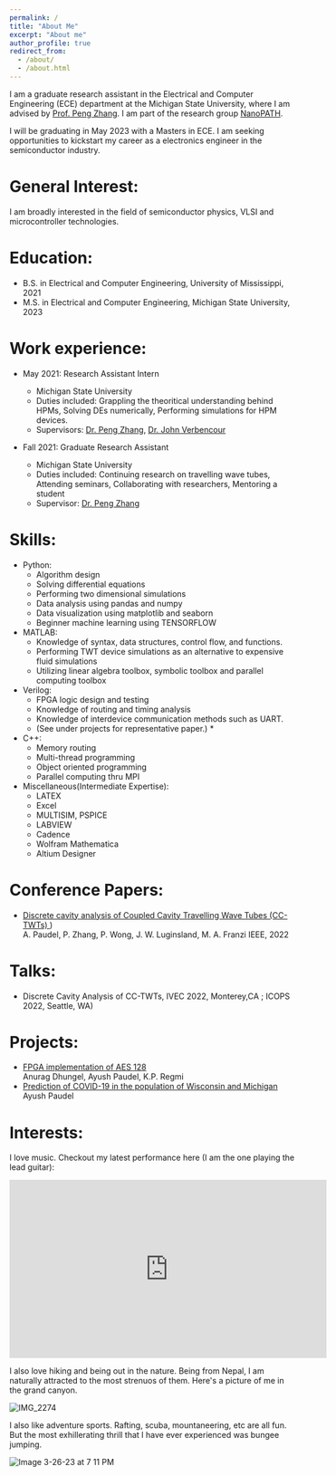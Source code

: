 ```yaml
---
permalink: /
title: "About Me"
excerpt: "About me"
author_profile: true
redirect_from: 
  - /about/
  - /about.html
---
```


I am a graduate research assistant in the Electrical and Computer Engineering (ECE) department at the Michigan State University, where I am advised by [Prof. Peng Zhang](https://www.egr.msu.edu/people/profile/pz). I am part of the research group [NanoPATH](https://www.egr.msu.edu/~pz/).

 I will be graduating in May 2023 with a Masters in ECE. I am seeking opportunities to kickstart my career as a electronics engineer in the semiconductor industry.

**General Interest:**
======

I am broadly interested in the field of semiconductor physics, VLSI and microcontroller technologies. 

**Education:**
======

* B.S. in Electrical and Computer Engineering, University of Mississippi, 2021
* M.S. in Electrical and Computer Engineering, Michigan State University, 2023

**Work experience:**
======

* May 2021: Research Assistant Intern
  * Michigan State University
  * Duties included: Grappling the theoritical understanding behind HPMs, Solving DEs numerically, Performing simulations for HPM devices.
  * Supervisors: [Dr. Peng Zhang](https://www.egr.msu.edu/people/profile/pz), [Dr. John Verbencour](https://cmse.msu.edu/directory/faculty/john-verboncoeur/)

* Fall 2021: Graduate Research Assistant
  * Michigan State University
  * Duties included: Continuing research on travelling wave tubes, Attending seminars, Collaborating with researchers, Mentoring a student
  * Supervisor: [Dr. Peng Zhang](https://www.egr.msu.edu/people/profile/pz)
  
**Skills:**
======

* Python:
  * Algorithm design
  * Solving differential equations
  * Performing two dimensional simulations
  * Data analysis using pandas and numpy
  * Data visualization using matplotlib and seaborn
  * Beginner machine learning using TENSORFLOW
* MATLAB:
  * Knowledge of syntax, data structures, control flow, and functions.
  * Performing TWT device simulations as an alternative to expensive fluid simulations
  * Utilizing linear algebra toolbox, symbolic toolbox and parallel computing toolbox
* Verilog:
  * FPGA logic design and testing
  * Knowledge of routing and timing analysis
  * Knowledge of interdevice communication methods such as UART.
  * (See under projects for representative paper.) *
* C++:
  * Memory routing
  * Multi-thread programming 
  * Object oriented programming
  * Parallel computing thru MPI
* Miscellaneous(Intermediate Expertise):
  * LATEX
  * Excel
  * MULTISIM, PSPICE
  * LABVIEW
  * Cadence
  * Wolfram Mathematica
  * Altium Designer
 
**Conference Papers:**
======

- [Discrete cavity analysis of Coupled Cavity Travelling Wave Tubes (CC-TWTs) ](https://ieeexplore.ieee.org/document/9813326))   
  A. Paudel, P. Zhang, P. Wong, J. W. Luginsland, M. A. Franzi
  IEEE, 2022    

**Talks:**
======
- Discrete Cavity Analysis of CC-TWTs, IVEC 2022, Monterey,CA ; ICOPS 2022, Seattle, WA) 

**Projects:**
======

- [FPGA implementation of AES 128](https://paudela11.github.io/Misc_Writings/Senior_Design_Final1.pdf)    
  Anurag Dhungel, Ayush Paudel, K.P. Regmi
- [Prediction of COVID-19 in the population of Wisconsin and Michigan](https://paudela11.github.io/Misc_Writings/884_final.pdf)
  Ayush Paudel
  
**Interests:**
======

I love music. Checkout my latest performance here (I am the one playing the lead guitar):

<iframe width="560" height="315" src="https://www.youtube.com/embed/MPW1mysudcw" title="YouTube video player" frameborder="0" allow="accelerometer; autoplay; clipboard-write; encrypted-media; gyroscope; picture-in-picture; web-share" allowfullscreen></iframe>

I also love hiking and being out in the nature. Being from Nepal, I am naturally attracted to the most strenuos of them. Here's a picture of me in the grand canyon.

![IMG_2274](https://user-images.githubusercontent.com/122549493/227811002-3401c264-3425-444f-96e8-09eabdbd763d.jpg)


I also like adventure sports. Rafting, scuba, mountaneering, etc are all fun. But the most exhillerating thrill that I have ever experienced was bungee jumping.

![Image 3-26-23 at 7 11 PM](https://user-images.githubusercontent.com/122549493/227811043-8278bba1-5ef2-4037-aa22-2f87141f6ab4.JPEG)


